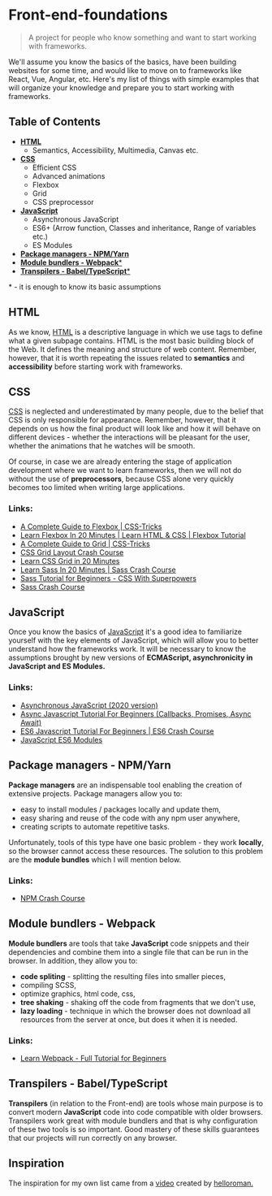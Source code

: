 # Front-end-foundations
> A project for people who know something and want to start working with frameworks.

We'll assume you know the basics of the basics, have been building websites for some time, and would like to move on to frameworks like React, Vue, Angular, etc. Here's my list of things with simple examples that will organize your knowledge and prepare you to start working with frameworks.

## Table of Contents

- [**HTML**](#html)
  - Semantics, Accessibility, Multimedia, Canvas etc.
- [**CSS**](#css)
  - Efficient CSS
  - Advanced animations
  - Flexbox
  - Grid
  - CSS preprocessor
- [**JavaScript**](#javascript)
  - Asynchronous JavaScript
  - ES6+ (Arrow function, Classes and inheritance, Range of variables etc.)
  - ES Modules
 - [**Package managers - NPM/Yarn**](#package-managers---npmyarn)
 - [**Module bundlers - Webpack***](#module-bundlers---webpack)
 - [**Transpilers - Babel/TypeScript***](#transpilers---babeltypescript)

\* - it is enough to know its basic assumptions

## HTML

As we know, [HTML](https://developer.mozilla.org/en-US/docs/Web/HTML) is a descriptive language in which we use tags to define what a given subpage contains. HTML is the most basic building block of the Web. It defines the meaning and structure of web content. Remember, however, that it is worth repeating the issues related to **semantics** and **accessibility** before starting work with frameworks.

## CSS

[CSS](https://developer.mozilla.org/en-US/docs/Web/CSS) is neglected and underestimated by many people, due to the belief that CSS is only responsible for appearance. Remember, however, that it depends on us how the final product will look like and how it will behave on different devices - whether the interactions will be pleasant for the user, whether the animations that he watches will be smooth.

Of course, in case we are already entering the stage of application development where we want to learn frameworks, then we will not do without the use of **preprocessors**, because CSS alone very quickly becomes too limited when writing large applications.

### Links:
- [A Complete Guide to Flexbox | CSS-Tricks](https://css-tricks.com/snippets/css/a-guide-to-flexbox/)
- [Learn Flexbox In 20 Minutes | Learn HTML & CSS | Flexbox Tutorial](https://www.youtube.com/watch?v=FTlczfR82mQ)
- [A Complete Guide to Grid | CSS-Tricks](https://css-tricks.com/snippets/css/complete-guide-grid/)
- [CSS Grid Layout Crash Course](https://www.youtube.com/watch?v=jV8B24rSN5o)
- [Learn CSS Grid in 20 Minutes](https://www.youtube.com/watch?v=9zBsdzdE4sM)
- [Learn Sass In 20 Minutes | Sass Crash Course](https://www.youtube.com/watch?v=Zz6eOVaaelI)
- [Sass Tutorial for Beginners - CSS With Superpowers](https://www.youtube.com/watch?v=_a5j7KoflTs)
- [Sass Crash Course](https://www.youtube.com/watch?v=nu5mdN2JIwM)

## JavaScript

Once you know the basics of [JavaScript](https://developer.mozilla.org/pl/docs/Web/JavaScript) it's a good idea to familiarize yourself with the key elements of JavaScript, which will allow you to better understand how the frameworks work. It will be necessary to know the assumptions brought by new versions of **ECMAScript, asynchronicity in JavaScript and ES Modules.**

### Links:
- [Asynchronous JavaScript (2020 version)](https://www.youtube.com/watch?v=ZcQyJ-gxke0&list=PL4cUxeGkcC9jx2TTZk3IGWKSbtugYdrlu)
- [Async Javascript Tutorial For Beginners (Callbacks, Promises, Async Await)](https://www.youtube.com/watch?v=_8gHHBlbziw)
- [ES6 Javascript Tutorial For Beginners | ES6 Crash Course](https://www.youtube.com/watch?v=WZQc7RUAg18)
- [JavaScript ES6 Modules](https://www.youtube.com/watch?v=cRHQNNcYf6s)

## Package managers - NPM/Yarn
**Package managers** are an indispensable tool enabling the creation of extensive projects. Package managers allow you to:
- easy to install modules / packages locally and update them,
- easy sharing and reuse of the code with any npm user anywhere,
- creating scripts to automate repetitive tasks.

Unfortunately, tools of this type have one basic problem - they work **locally**, so the browser cannot access these resources. The solution to this problem are the **module bundles** which I will mention below.

### Links:
- [NPM Crash Course](https://www.youtube.com/watch?v=jHDhaSSKmB0)

## Module bundlers - Webpack
**Module bundlers** are tools that take **JavaScript** code snippets and their dependencies and combine them into a single file that can be run in the browser. In addition, they allow you to:
- **code spliting** - splitting the resulting files into smaller pieces,
- compiling SCSS,
- optimize graphics, html code, css,
- **tree shaking** - shaking off the code from fragments that we don't use,
- **lazy loading** - technique in which the browser does not download all resources from the server at once, but does it when it is needed.

### Links:
- [Learn Webpack - Full Tutorial for Beginners](https://www.youtube.com/watch?v=MpGLUVbqoYQ)

## Transpilers - Babel/TypeScript

**Transpilers** (in relation to the Front-end) are tools whose main purpose is to convert modern **JavaScript** code into code compatible with older browsers. Transpilers work great with module bundlers and that is why configuration of these two tools is so important. Good mastery of these skills guarantees that our projects will run correctly on any browser.

## Inspiration

The inspiration for my own list came from a [video](https://www.youtube.com/watch?v=NEb1mt3s_go) created by [helloroman.](https://github.com/helloroman)
